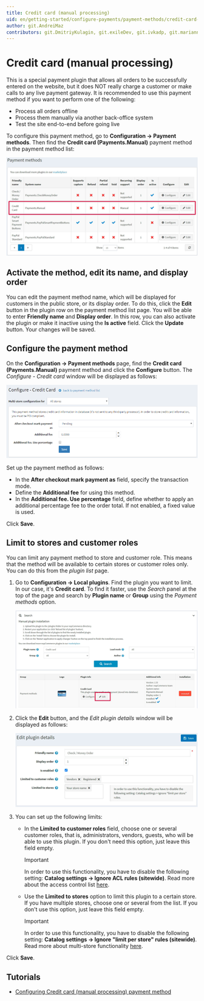 ```yaml
---
title: Credit card (manual processing)
uid: en/getting-started/configure-payments/payment-methods/credit-card-manual-processing
author: git.AndreiMaz
contributors: git.DmitriyKulagin, git.exileDev, git.ivkadp, git.mariannk
---
```


# Credit card (manual processing)

This is a special payment plugin that allows all orders to be successfully entered on the website, but it does NOT really charge a customer or make calls to any live payment gateway. It is recommended to use this payment method if you want to perform one of the following:

* Process all orders offline
* Process them manually via another back-office system
* Test the site end-to-end before going live

To configure this payment method, go to **Configuration → Payment methods**. Then find the **Credit card (Payments.Manual)** payment method in the payment method list:

![List](_static/credit-card-manual-processing/list.jpg)

## Activate the method, edit its name, and display order

You can edit the payment method name, which will be displayed for customers in the public store, or its display order. To do this, click the **Edit** button in the plugin row on the payment method list page. You will be able to enter **Friendly name** and **Display order**. In this row, you can also activate the plugin or make it inactive using the **Is active** field. Click the **Update** button. Your changes will be saved.

## Configure the payment method

On the **Configuration → Payment methods** page, find the **Credit card (Payments.Manual)** payment method and click the **Configure** button. The *Configure - Credit card* window will be displayed as follows:

![manualprocessing](_static/credit-card-manual-processing/manualprocessing.png)

Set up the payment method as follows:

* In the **After checkout mark payment as** field, specify the transaction mode.
* Define the **Additional fee** for using this method.
* In the **Additional fee. Use percentage** field, define whether to apply an additional percentage fee to the order total. If not enabled, a fixed value is used.

Click **Save**.

## Limit to stores and customer roles

You can limit any payment method to store and customer role. This means that the method will be available to certain stores or customer roles only. You can do this from the *plugin list* page.

1. Go to **Configuration → Local plugins**. Find the plugin you want to limit. In our case, it's **Credit card**. To find it faster, use the *Search* panel at the top of the page and search by **Plugin name** or **Group** using the *Payment methods* option.

   ![Plugins](_static/credit-card-manual-processing/plugin.jpg)

1. Click the **Edit** button, and the *Edit plugin details* window will be displayed as follows:

   ![Plugins](_static/credit-card-manual-processing/edit.jpg)

1. You can set up the following limits:

   * In the **Limited to customer roles** field, choose one or several customer roles, that is, administrators, vendors, guests, who will be able to use this plugin. If you don't need this option, just leave this field empty.

     > [!Important]
     > In order to use this functionality, you have to disable the following setting: **Catalog settings → Ignore ACL rules (sitewide)**. Read more about the access control list [here](xref:en/running-your-store/customer-management/access-control-list).

   * Use the **Limited to stores** option to limit this plugin to a certain store. If you have multiple stores, choose one or several from the list. If you don't use this option, just leave this field empty.

     > [!Important]
     > In order to use this functionality, you have to disable the following setting: **Catalog settings → Ignore "limit per store" rules (sitewide)**. Read more about multi-store functionality [here](xref:en/getting-started/advanced-configuration/multi-store).

 Click **Save**.

## Tutorials

* [Configuring Credit card (manual processing) payment method](https://www.youtube.com/watch?v=dN2q27dKvUU)
